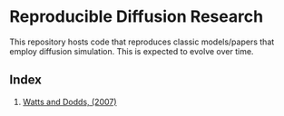 # Reproducible Diffusion Research

This repository hosts code that reproduces classic models/papers that employ diffusion simulation. This is expected to evolve over time.

## Index

1. [Watts and Dodds, (2007)](The-Tipping-Point.md)
